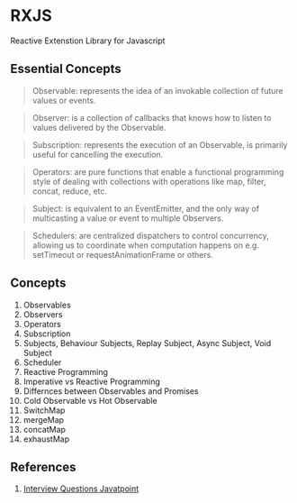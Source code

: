 # RXJS

Reactive Extenstion Library for Javascript

## Essential Concepts

> Observable: represents the idea of an invokable collection of future values or events.

> Observer: is a collection of callbacks that knows how to listen to values delivered by the Observable.

> Subscription: represents the execution of an Observable, is primarily useful for cancelling the execution.

> Operators: are pure functions that enable a functional programming style of dealing with collections with operations like map, filter, concat, reduce, etc.

> Subject: is equivalent to an EventEmitter, and the only way of multicasting a value or event to multiple Observers.

> Schedulers: are centralized dispatchers to control concurrency, allowing us to coordinate when computation happens on e.g. setTimeout or requestAnimationFrame or others.

## Concepts

1. Observables
2. Observers
3. Operators
4. Subscription
5. Subjects, Behaviour Subjects, Replay Subject, Async Subject, Void Subject
6. Scheduler
7. Reactive Programming
8. Imperative vs Reactive Programming
9. Differnces between Observables and Promises
10. Cold Observable vs Hot Observable 
11. SwitchMap
12. mergeMap
13. concatMap
14. exhaustMap


## References

1. [Interview Questions Javatpoint](https://www.javatpoint.com/rxjs-interview-questions)
